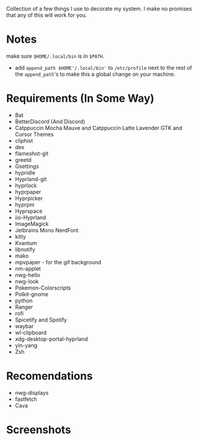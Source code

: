 Collection of a few things I use to decorate my system. I make no promises that any of this will work for you.

# Notes
make sure `$HOME/.local/bin` is in `$PATH`.
- add `append_path $HOME'/.local/bin'` to `/etc/profile` next to the rest of the `append_path`'s to make this a global change on your machine.

# Requirements (In Some Way)
- Bat
- BetterDiscord (And Discord)
- Catppuccin Mocha Mauve and Catppuccin Latte Lavender GTK and Cursor Themes
- cliphist
- dex
- flameshot-git
- greetd
- Gsettings
- hypridle
- Hyprland-git
- hyprlock
- hyprpaper
- Hyprpicker
- hyprpm
- Hyprspace
- iio-Hyprland
- ImageMagick
- Jetbrains Mono NerdFont
- kitty
- Kvantum
- libnotify
- mako
- mpvpaper - for the gif background
- nm-applet
- nwg-hello
- nwg-look
- Pokemon-Colorscripts
- Polkit-gnome
- python
- Ranger
- rofi
- Spicetify and Spotify
- waybar
- wl-clipboard
- xdg-desktop-portal-hyprland
- yin-yang
- Zsh

# Recomendations
- nwg-displays
- fastfetch
- Cava

# Screenshots

